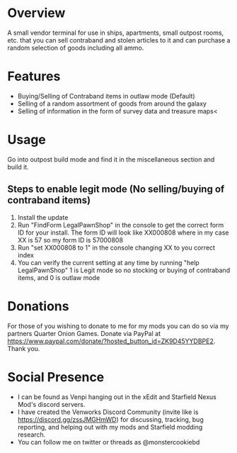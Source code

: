 # Overview 

A small vendor terminal for use in ships, apartments, small outpost rooms, etc. that you can sell contraband and stolen articles to it and can purchase a random selection of goods including all ammo.

# Features
- Buying/Selling of Contraband items in outlaw mode (Default)
- Selling of a random assortment of goods from around the galaxy
- Selling of information in the form of survey data and treasure maps<

# Usage
Go into outpost build mode and find it in the miscellaneous section and build it.

## Steps to enable legit mode (No selling/buying of contraband items)

1. Install the update
1. Run "FindForm LegalPawnShop" in the console to get the correct form ID for your install. The form ID will look like XX000808 where in my case XX is 57 so my form ID is 57000808 
3. Run "set XX000808 to 1" in the console changing XX to you correct index 
4. You can verify the current setting at any time by running "help LegalPawnShop" 1 is Legit mode so no stocking or buying of contraband items, and 0 is outlaw mode

# Donations

For those of you wishing to donate to me for my mods you can do so via my partners Quarter Onion Games. Donate via PayPal at https://www.paypal.com/donate/?hosted_button_id=ZK9D45YYDBPE2. Thank you. 

# Social Presence

- I can be found as Venpi hanging out in the xEdit and Starfield Nexus Mod's discord servers.
- I have created the Venworks Discord Community (invite like is https://discord.gg/zssJMGHmWD) for discussing, tracking, bug reporting, and helping out with my mods and Starfield modding research.
- You can follow me on twitter or threads as @monstercookiebd